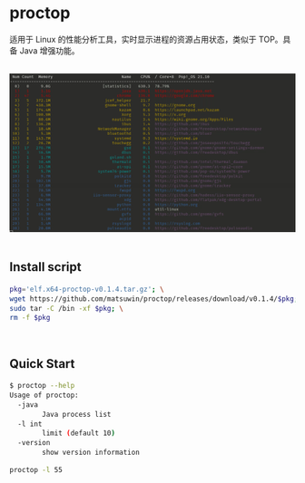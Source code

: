 # proctop

适用于 Linux 的性能分析工具，实时显示进程的资源占用状态，类似于 TOP。具备 Java 增强功能。

<br>

<img src="demo.png">

<br>
<br>

## Install script

```sh
pkg='elf.x64-proctop-v0.1.4.tar.gz'; \
wget https://github.com/matsuwin/proctop/releases/download/v0.1.4/$pkg; \
sudo tar -C /bin -xf $pkg; \
rm -f $pkg
```

<br>

## Quick Start

```sh
$ proctop --help
Usage of proctop:
  -java
    	Java process list
  -l int
    	limit (default 10)
  -version
    	show version information
```

```sh
proctop -l 55
```
